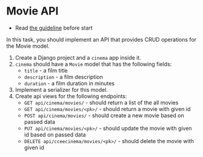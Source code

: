# Movie API

- Read [the guideline](https://github.com/mate-academy/py-task-guideline/blob/main/README.md) before start

In this task, you should implement an API that provides CRUD operations for the Movie model.

1. Create a Django project and a `cinema` app inside it.
2. `cinema` should have a `Movie` model that has the following fields:
    * `title` - a film title
    * `description` - a film description
    * `duration` - a film duration in minutes
3. Implement a serializer for this model.
4. Create api views for the following endpoints:
    * `GET api/cinema/movies/` - should return a list of the all movies
    * `GET api/cinema/movies/<pk>/` - should return a movie with given id 
    * `POST api/cinema/movies/` - should create a new movie based on passed data
    * `PUT api/cinema/movies/<pk>/` - should update the movie with given id based on passed data
    * `DELETE api/cceecinema/movies/<pk>/` - should delete the movie with given id
